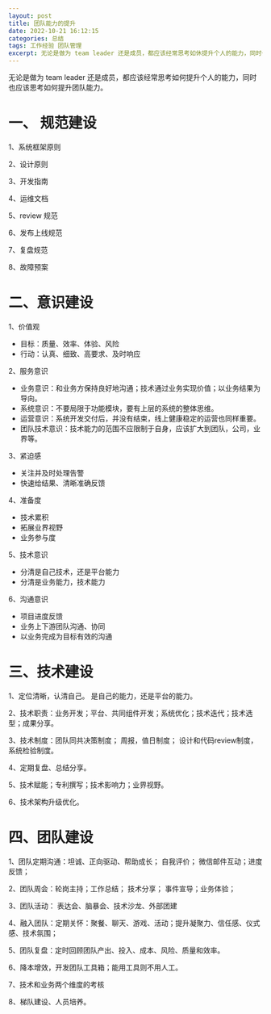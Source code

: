 ```yaml
---
layout: post
title: 团队能力的提升
date: 2022-10-21 16:12:15
categories: 总结  
tags: 工作经验 团队管理
excerpt: 无论是做为 team leader 还是成员，都应该经常思考如休提升个人的能力，同时也应该思考如何提升团队能力。
---
```


无论是做为 team leader 还是成员，都应该经常思考如何提升个人的能力，同时也应该思考如何提升团队能力。

# 一、 规范建设

1、系统框架原则

2、设计原则

3、开发指南

4、运维文档

5、review 规范

6、发布上线规范

7、复盘规范

8、故障预案

# 二、意识建设

1、价值观

- 目标：质量、效率、体验、风险
- 行动：认真、细致、高要求、及时响应

2、服务意识

- 业务意识：和业务方保持良好地沟通；技术通过业务实现价值；以业务结果为导向。
- 系统意识：不要局限于功能模块，要有上层的系统的整体思维。
- 运营意识：系统开发交付后，并没有结束，线上健康稳定的运营也同样重要。
- 团队技术意识：技术能力的范围不应限制于自身，应该扩大到团队，公司，业界等。

3、紧迫感

- 关注并及时处理告警
- 快速给结果、清晰准确反馈

4、准备度

- 技术累积
- 拓展业界视野
- 业务参与度

5、技术意识

- 分清是自己技术，还是平台能力
- 分清是业务能力，技术能力

6、沟通意识

- 项目进度反馈
- 业务上下游团队沟通、协同
- 以业务完成为目标有效的沟通
   
# 三、技术建设

1、定位清晰，认清自己。 是自己的能力，还是平台的能力。

2、技术职责：业务开发；平台、共同组件开发；系统优化；技术迭代；技术选型；成果分享。

3、技术制度：团队同共决策制度； 周报，值日制度； 设计和代码review制度，系统检验制度。

4、定期复盘、总结分享。

5、技术赋能；专利撰写；技术影响力；业界视野。

6、技术架构升级优化。

# 四、团队建设


1、团队定期沟通：坦诚、正向驱动、帮助成长； 自我评价； 微信邮件互动；进度反馈； 

2、团队周会：轮岗主持；工作总结；  技术分享； 事件宣导；业务体验； 

3、团队活动： 表达会、脑暴会、技术沙龙、外部团建

4、融入团队：定期关怀：聚餐、聊天、游戏、活动；提升凝聚力、信任感、仪式感、技术氛围；

5、团队复盘：定时回顾团队产出、投入、成本、风险、质量和效率。

6、降本增效，开发团队工具箱；能用工具则不用人工。

7、技术和业务两个维度的考核

8、梯队建设、人员培养。



